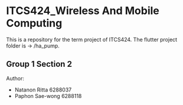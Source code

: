 # ITCS424_Wireless And Mobile Computing
This is a repository for the term project of ITCS424. The flutter project folder is -> /ha_pump.

## Group 1 Section 2
Author:
- Natanon Ritta 6288037
- Paphon Sae-wong 6288118